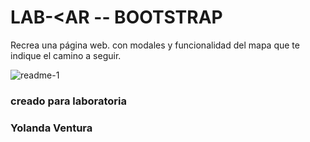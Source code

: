 # LAB-<AR -- BOOTSTRAP
Recrea una página web. con modales y funcionalidad del mapa que te indique el camino a seguir.

![readme-1](https://user-images.githubusercontent.com/32283689/36365488-c8fefe0a-1517-11e8-8140-e1068ec37cbd.PNG)
### creado para laboratoria
### Yolanda Ventura





